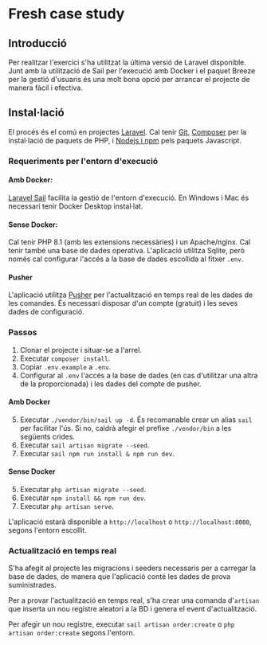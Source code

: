 # Fresh case study

## Introducció

Per realitzar l'exercici s'ha utilitzat la última versió de Laravel disponible. 
Junt amb la utilització de Sail per l'execució amb Docker i el paquet Breeze per
la gestió d'usuaris és una molt bona opció per arrancar el projecte de manera
fàcil i efectiva.

## Instal·lació

El procés és el comú en projectes [Laravel](https://laravel.com). Cal tenir
[Git](https://git-scm.com/), [Composer](https://getcomposer.org/) per 
la instal·lació de paquets de PHP, i [Nodejs i npm](https://nodejs.org/) 
pels paquets Javascript.

### Requeriments per l'entorn d'execució

#### Amb Docker:
[Laravel Sail](https://laravel.com/docs/9.x/sail) facilita la gestió
de l'entorn d'execució. En Windows i Mac és necessari tenir Docker Desktop instal·lat.

#### Sense Docker:
Cal tenir PHP 8.1 (amb les extensions necessàries) i un Apache/nginx.
Cal tenir també una base de dades operativa. L'aplicació utilitza Sqlite, però només
cal configurar l'accés a la base de dades escollida al fitxer `.env`.

#### Pusher
L'aplicació utilitza [Pusher](https://pusher.com/) per l'actualització en temps real 
de les dades de les comandes. És necessari disposar d'un compte (gratuit) i les seves
dades de configuració.

### Passos

1. Clonar el projecte i situar-se a l'arrel.
2. Executar `composer install`.
3. Copiar `.env.example` a `.env`.
4. Configurar al `.env` l'accés a la base de dades (en cas d'utilitzar una altra 
de la proporcionada) i les dades del compte de pusher.

#### Amb Docker

5. Executar `./vendor/bin/sail up -d`. És recomanable crear un alias `sail` per facilitar
l'ús. Si no, caldrà afegir el prefixe `./vendor/bin` a les següents crides.
6. Executar `sail artisan migrate --seed`.
7. Executar `sail npm run install & npm run dev`.

#### Sense Docker

5. Executar `php artisan migrate --seed`.
6. Executar `npm install && npm run dev`.
7. Executar `php artisan serve`.

L'aplicació estarà disponible a `http://localhost` o `http://localhost:8000`, segons
l'entorn escollit.

### Actualització en temps real

S'ha afegit al projecte les migracions i seeders necessaris per a carregar la base 
de dades, de manera que l'aplicació conté les dades de prova suministrades.

Per a provar l'actualització en temps real, s'ha crear una comanda d'`artisan` que 
inserta un nou registre aleatori a la BD i genera el event d'actualització.

Per afegir un nou registre, executar `sail artisan order:create` o `php artisan order:create`
segons l'entorn.
